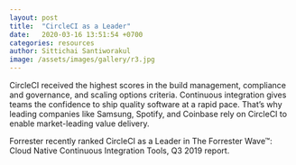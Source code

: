 ```yaml
---
layout: post
title:  "CircleCI as a Leader"
date:   2020-03-16 13:51:54 +0700
categories: resources
author: Sittichai Santiworakul
image: /assets/images/gallery/r3.jpg
---
```

CircleCI received the highest scores in the build management, compliance and governance, and scaling options criteria.<!--more-->
Continuous integration gives teams the confidence to ship quality software at a rapid pace. That’s why leading companies like Samsung, Spotify, and Coinbase rely on CircleCI to enable market-leading value delivery.

Forrester recently ranked CircleCI as a Leader in The Forrester Wave™: Cloud Native Continuous Integration Tools, Q3 2019 report.
